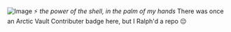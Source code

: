 ![Image](https://shadow.coffee/bucket/banner.png "dark-coffee")
⚡ *the power of the shell, in the palm of my hands*
There was once an Arctic Vault Contributer badge here, but I Ralph'd a repo 😔